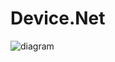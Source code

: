 # Device.Net

![diagram](https://github.com/MelbourneDeveloper/Device.Net/blob/master/Diagram.png=200x200)
